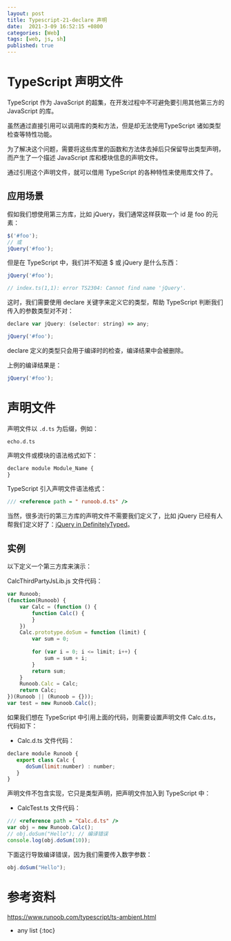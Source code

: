 ```yaml
---
layout: post
title: Typescript-21-declare 声明
date:  2021-3-09 16:52:15 +0800
categories: [Web]
tags: [web, js, sh]
published: true
---
```



# TypeScript 声明文件

TypeScript 作为 JavaScript 的超集，在开发过程中不可避免要引用其他第三方的 JavaScript 的库。

虽然通过直接引用可以调用库的类和方法，但是却无法使用TypeScript 诸如类型检查等特性功能。

为了解决这个问题，需要将这些库里的函数和方法体去掉后只保留导出类型声明，而产生了一个描述 JavaScript 库和模块信息的声明文件。

通过引用这个声明文件，就可以借用 TypeScript 的各种特性来使用库文件了。

## 应用场景

假如我们想使用第三方库，比如 jQuery，我们通常这样获取一个 id 是 foo 的元素：

```js
$('#foo');
// 或
jQuery('#foo');
```

但是在 TypeScript 中，我们并不知道 $ 或 jQuery 是什么东西：

```js
jQuery('#foo');

// index.ts(1,1): error TS2304: Cannot find name 'jQuery'.
```

这时，我们需要使用 declare 关键字来定义它的类型，帮助 TypeScript 判断我们传入的参数类型对不对：

```js
declare var jQuery: (selector: string) => any;

jQuery('#foo');
```

declare 定义的类型只会用于编译时的检查，编译结果中会被删除。

上例的编译结果是：

```js
jQuery('#foo');
```

# 声明文件

声明文件以 `.d.ts` 为后缀，例如：

```
echo.d.ts
```

声明文件或模块的语法格式如下：

```js
declare module Module_Name {
}
```

TypeScript 引入声明文件语法格式：

```js
/// <reference path = " runoob.d.ts" />
```

当然，很多流行的第三方库的声明文件不需要我们定义了，比如 jQuery 已经有人帮我们定义好了：[jQuery in DefinitelyTyped](https://github.com/DefinitelyTyped/DefinitelyTyped/blob/master/types/jquery/index.d.ts)。

## 实例

以下定义一个第三方库来演示：

CalcThirdPartyJsLib.js 文件代码：

```js
var Runoob;  
(function(Runoob) {
    var Calc = (function () { 
        function Calc() { 
        } 
    })
    Calc.prototype.doSum = function (limit) {
        var sum = 0; 
 
        for (var i = 0; i <= limit; i++) { 
            sum = sum + i; 
        }
        return sum; 
    }
    Runoob.Calc = Calc; 
    return Calc; 
})(Runoob || (Runoob = {})); 
var test = new Runoob.Calc();
```

如果我们想在 TypeScript 中引用上面的代码，则需要设置声明文件 Calc.d.ts，代码如下：

- Calc.d.ts 文件代码：

```js
declare module Runoob { 
   export class Calc { 
      doSum(limit:number) : number; 
   }
}
```

声明文件不包含实现，它只是类型声明，把声明文件加入到 TypeScript 中：

- CalcTest.ts 文件代码：

```js
/// <reference path = "Calc.d.ts" /> 
var obj = new Runoob.Calc(); 
// obj.doSum("Hello"); // 编译错误
console.log(obj.doSum(10));
```

下面这行导致编译错误，因为我们需要传入数字参数：

```js
obj.doSum("Hello");
```



# 参考资料

https://www.runoob.com/typescript/ts-ambient.html

* any list
{:toc}